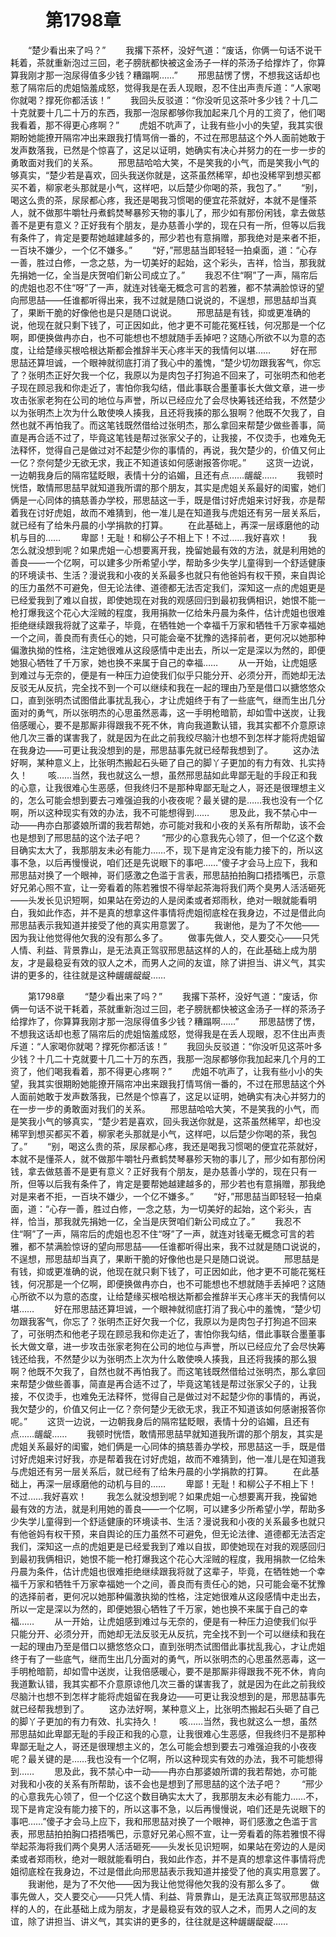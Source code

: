 # 　　第1798章 
　　“楚少看出来了吗？”
　　我撂下茶杯，没好气道：“废话，你俩一句话不说干耗着，茶就重新泡过三回，老子膀胱都快被这金汤子一样的茶汤子给撑炸了，你算算我刚才那一泡尿得值多少钱？糟蹋啊……”
　　邢思喆愣了愣，不想我这话却也惹了隔帘后的虎姐恼羞成怒，觉得我是在丢人现眼，忍不住出声责斥道：“人家喝你就喝？撑死你都活该！”
　　我回头反驳道：“你没听见这茶叶多少钱？十几二十克就要十几二十万的东西，我那一泡尿都够你我加起来几个月的工资了，他们喝我看着，那不得更心疼啊？”
　　虎姐不吭声了，让我有些小小的失望，我其实很期盼她能撩开隔帘冲出来跟我打情骂俏一番的，不过在邢思喆这个外人面前她敢于发声数落我，已然是个惊喜了，这足以证明，她确实有决心并努力的在一步一步的勇敢面对我们的关系。
　　邢思喆哈哈大笑，不是笑我的小气，而是笑我小气的够真实，“楚少若是喜欢，回头我送你就是，这茶虽然稀罕，却也没稀罕到想买都买不着，柳家老头那就是小气，这样吧，以后楚少你喝的茶，我包了。”
　　“别，喝这么贵的茶，尿尿都心疼，我还是喝我习惯喝的便宜花茶就好，本就不是懂茶人，就不做那牛嚼牡丹煮鹤焚琴暴殄天物的事儿了，邢少如有那份闲钱，拿去做慈善不是更有意义？正好我有个朋友，是办慈善小学的，现在只有一所，但等以后我有条件了，肯定是要帮她越建越多的，邢少若也有意捐赠，那我绝对是来者不拒，一百块不嫌少，一个亿不嫌多。”
　　“好，”邢思喆当即轻轻一拍桌面，道：“心存一善，胜过白修，一念之慈，为一切美好的起始，这个彩头，吉祥，恰当，那我就先捐她一亿，全当是庆贺咱们新公司成立了。”
　　我忍不住“啊”了一声，隔帘后的虎姐也忍不住“呀”了一声，就连对钱毫无概念可言的若雅，都不禁满脸惊讶的望向邢思喆——任谁都听得出来，我不过就是随口说说的，不逞想，邢思喆却当真了，果断干脆的好像他也是只是随口说说。
　　邢思喆是有钱，抑或更准确的说，他现在就只剩下钱了，可正因如此，他才更不可能花冤枉钱，何况那是一个亿啊，即便换做冉亦白，也不可能想也不想就随手丢掉吧？这随心所欲不以为意的态度，让给楚缘买根哈根达斯都会推辞半天心疼半天的我情何以堪……
　　好在邢思喆还算坦诚，一个眼神就彻底打消了我心中的羞愧，“楚少切勿跟我客气，你忘了？张明杰正好欠我一个亿，我原以为是肉包子打狗追不回来了，可张明杰和他老子现在顾忌我和你走近了，害怕你我勾结，借此事联合墨董事长大做文章，进一步攻击张家老狗在公司的地位与声誉，所以已经应允了会尽快筹钱还给我，不然楚少以为张明杰上次为什么敢使唤人揍我，且还将我揍的那么狠啊？他既不欠我了，自然也就不再怕我了。而这笔钱既然借给过张明杰，那么拿回来帮楚少做些善事，简直是再合适不过了，毕竟这笔钱是帮过张家父子的，让我接，不仅烫手，也难免无法释怀，觉得自己是做过对不起楚少你的事情的，再说，我欠楚少的，价值又何止一亿？奈何楚少无欲无求，我正不知道该如何感谢报答你呢。”
　　这货一边说，一边朝我身后的隔帘猛眨眼，表情十分的谄媚，且还有点……龌龊……
　　我顿时恍悟，敢情邢思喆早就知道我所谓的那个朋友，其实是虎姐关系最好的闺蜜，她们俩是一心同体的搞慈善办学校，邢思喆这一手，既是借讨好虎姐来讨好我，亦是帮着我在讨好虎姐，故而不难猜到，他一准儿是在知道我与虎姐还有另一层关系后，就已经有了给朱丹晨的小学捐款的打算。
　　在此基础上，再深一层琢磨他的动机与目的……
　　卑鄙！无耻！和柳公子不相上下！不过……我好喜欢！
　　我怎么就没想到呢？如果虎姐一心想要离开我，挽留她最有效的方法，就是利用她的善良——一个亿啊，可以建多少所希望小学，帮助多少失学儿童得到一个舒适健康的环境读书、生活？漫说我和小夜的关系最多也就只有他爸妈有权干预，来自舆论的压力虽然不可避免，但无论法律、道德都无法否定我们，深知这一点的虎姐更是已经爱我到了难以自拔，即使她现在对我的观感回归到最初我俩相识，她恨不能一枪打爆我这个花心大淫贼的程度，我用捐款一亿给朱丹晨为条件，估计虎姐也很难拒绝继续跟我将就了这辈子，毕竟，在牺牲她一个幸福千万家和牺牲千万家幸福她一个之间，善良而有责任心的她，只可能会毫不犹豫的选择前者，更何况以她那种偏激执拗的性格，注定她很难从这段感情中走出去，所以一定是深以为然的，即便她狠心牺牲了千万家，她也换不来属于自己的幸福……
　　从一开始，让虎姐感到难过与无奈的，便是有一种压力迫使我们似乎只能分开、必须分开，而她却无法反驳无从反抗，完全找不到一个可以继续和我在一起的理由乃至是借口以搪悠悠众口，直到张明杰试图借此事扰乱我心，才让虎姐终于有了一些底气，继而生出几分面对的勇气，所以张明杰的心思虽然恶毒，这一手明枪暗箭，却如雪中送炭，让我倍感暖心，要不是那厮非得跟我不死不休，肯向我道歉认错，我其实都不介意原谅他几次三番的谋害我了，就是因为在此之前我绞尽脑汁也想不到怎样才能将虎姐留在我身边——可更让我没想到的是，邢思喆事先就已经帮我想到了。
　　这办法好啊，某种意义上，比张明杰搬起石头砸了自己的脚丫子更加的有力有效、扎实持久！
　　咳……当然，我也就这么一想，虽然邢思喆如此卑鄙无耻的手段正和我的心意，让我很难心生恶感，但我终归不是那种卑鄙无耻之人，哥还是很理想主义的，怎么可能会想到要去刁难强迫我的小夜夜呢？最关键的是……我也没有一个亿啊，所以这种现实有效的办法，我不可能想得到……
　　思及此，我不禁心中一动——冉亦白那婆娘所谓的我若帮她，亦可能对我和小夜的关系有所帮助，该不会也是想到了邢思喆的这个法子吧？
　　“邢少的心意我先心领了，但一个亿这个数目确实太大了，我那朋友未必有能力……不，现下是肯定没有能力接下的，所以这事不急，以后再慢慢说，咱们还是先说眼下的事吧……”傻子才会马上应下，我和邢思喆对换了一个眼神，哥们感激之色滥于言表，邢思喆拍拍胸口捂捂嘴巴，示意好兄弟心照不宣，让一旁看着的陈若雅恨不得举起茶海将我们两个臭男人活活砸死——头发长见识短啊，如果站在旁边的人是闵柔或者郑雨秋，绝对一眼就能看明白，我如此作态，并不是真的想拿这件事情将虎姐彻底栓在我身边，不过是借此向邢思喆表示我知道并接受了他的真实用意罢了。
　　我谢他，是为了不欠他——因为我让他觉得他欠我的没有那么多了。
　　做事先做人，交人要交心——只凭人情、利益、背景靠山，是无法真正驾驭邢思喆这样的人的，在此基础上成为朋友，才是最稳妥有效的驭人之术，而男人之间的友谊，除了讲担当、讲义气，其实讲的更多的，往往就是这种龌龌龊龊……

　　第1798章 
　　“楚少看出来了吗？”
　　我撂下茶杯，没好气道：“废话，你俩一句话不说干耗着，茶就重新泡过三回，老子膀胱都快被这金汤子一样的茶汤子给撑炸了，你算算我刚才那一泡尿得值多少钱？糟蹋啊……”
　　邢思喆愣了愣，不想我这话却也惹了隔帘后的虎姐恼羞成怒，觉得我是在丢人现眼，忍不住出声责斥道：“人家喝你就喝？撑死你都活该！”
　　我回头反驳道：“你没听见这茶叶多少钱？十几二十克就要十几二十万的东西，我那一泡尿都够你我加起来几个月的工资了，他们喝我看着，那不得更心疼啊？”
　　虎姐不吭声了，让我有些小小的失望，我其实很期盼她能撩开隔帘冲出来跟我打情骂俏一番的，不过在邢思喆这个外人面前她敢于发声数落我，已然是个惊喜了，这足以证明，她确实有决心并努力的在一步一步的勇敢面对我们的关系。
　　邢思喆哈哈大笑，不是笑我的小气，而是笑我小气的够真实，“楚少若是喜欢，回头我送你就是，这茶虽然稀罕，却也没稀罕到想买都买不着，柳家老头那就是小气，这样吧，以后楚少你喝的茶，我包了。”
　　“别，喝这么贵的茶，尿尿都心疼，我还是喝我习惯喝的便宜花茶就好，本就不是懂茶人，就不做那牛嚼牡丹煮鹤焚琴暴殄天物的事儿了，邢少如有那份闲钱，拿去做慈善不是更有意义？正好我有个朋友，是办慈善小学的，现在只有一所，但等以后我有条件了，肯定是要帮她越建越多的，邢少若也有意捐赠，那我绝对是来者不拒，一百块不嫌少，一个亿不嫌多。”
　　“好，”邢思喆当即轻轻一拍桌面，道：“心存一善，胜过白修，一念之慈，为一切美好的起始，这个彩头，吉祥，恰当，那我就先捐她一亿，全当是庆贺咱们新公司成立了。”
　　我忍不住“啊”了一声，隔帘后的虎姐也忍不住“呀”了一声，就连对钱毫无概念可言的若雅，都不禁满脸惊讶的望向邢思喆——任谁都听得出来，我不过就是随口说说的，不逞想，邢思喆却当真了，果断干脆的好像他也是只是随口说说。
　　邢思喆是有钱，抑或更准确的说，他现在就只剩下钱了，可正因如此，他才更不可能花冤枉钱，何况那是一个亿啊，即便换做冉亦白，也不可能想也不想就随手丢掉吧？这随心所欲不以为意的态度，让给楚缘买根哈根达斯都会推辞半天心疼半天的我情何以堪……
　　好在邢思喆还算坦诚，一个眼神就彻底打消了我心中的羞愧，“楚少切勿跟我客气，你忘了？张明杰正好欠我一个亿，我原以为是肉包子打狗追不回来了，可张明杰和他老子现在顾忌我和你走近了，害怕你我勾结，借此事联合墨董事长大做文章，进一步攻击张家老狗在公司的地位与声誉，所以已经应允了会尽快筹钱还给我，不然楚少以为张明杰上次为什么敢使唤人揍我，且还将我揍的那么狠啊？他既不欠我了，自然也就不再怕我了。而这笔钱既然借给过张明杰，那么拿回来帮楚少做些善事，简直是再合适不过了，毕竟这笔钱是帮过张家父子的，让我接，不仅烫手，也难免无法释怀，觉得自己是做过对不起楚少你的事情的，再说，我欠楚少的，价值又何止一亿？奈何楚少无欲无求，我正不知道该如何感谢报答你呢。”
　　这货一边说，一边朝我身后的隔帘猛眨眼，表情十分的谄媚，且还有点……龌龊……
　　我顿时恍悟，敢情邢思喆早就知道我所谓的那个朋友，其实是虎姐关系最好的闺蜜，她们俩是一心同体的搞慈善办学校，邢思喆这一手，既是借讨好虎姐来讨好我，亦是帮着我在讨好虎姐，故而不难猜到，他一准儿是在知道我与虎姐还有另一层关系后，就已经有了给朱丹晨的小学捐款的打算。
　　在此基础上，再深一层琢磨他的动机与目的……
　　卑鄙！无耻！和柳公子不相上下！不过……我好喜欢！
　　我怎么就没想到呢？如果虎姐一心想要离开我，挽留她最有效的方法，就是利用她的善良——一个亿啊，可以建多少所希望小学，帮助多少失学儿童得到一个舒适健康的环境读书、生活？漫说我和小夜的关系最多也就只有他爸妈有权干预，来自舆论的压力虽然不可避免，但无论法律、道德都无法否定我们，深知这一点的虎姐更是已经爱我到了难以自拔，即使她现在对我的观感回归到最初我俩相识，她恨不能一枪打爆我这个花心大淫贼的程度，我用捐款一亿给朱丹晨为条件，估计虎姐也很难拒绝继续跟我将就了这辈子，毕竟，在牺牲她一个幸福千万家和牺牲千万家幸福她一个之间，善良而有责任心的她，只可能会毫不犹豫的选择前者，更何况以她那种偏激执拗的性格，注定她很难从这段感情中走出去，所以一定是深以为然的，即便她狠心牺牲了千万家，她也换不来属于自己的幸福……
　　从一开始，让虎姐感到难过与无奈的，便是有一种压力迫使我们似乎只能分开、必须分开，而她却无法反驳无从反抗，完全找不到一个可以继续和我在一起的理由乃至是借口以搪悠悠众口，直到张明杰试图借此事扰乱我心，才让虎姐终于有了一些底气，继而生出几分面对的勇气，所以张明杰的心思虽然恶毒，这一手明枪暗箭，却如雪中送炭，让我倍感暖心，要不是那厮非得跟我不死不休，肯向我道歉认错，我其实都不介意原谅他几次三番的谋害我了，就是因为在此之前我绞尽脑汁也想不到怎样才能将虎姐留在我身边——可更让我没想到的是，邢思喆事先就已经帮我想到了。
　　这办法好啊，某种意义上，比张明杰搬起石头砸了自己的脚丫子更加的有力有效、扎实持久！
　　咳……当然，我也就这么一想，虽然邢思喆如此卑鄙无耻的手段正和我的心意，让我很难心生恶感，但我终归不是那种卑鄙无耻之人，哥还是很理想主义的，怎么可能会想到要去刁难强迫我的小夜夜呢？最关键的是……我也没有一个亿啊，所以这种现实有效的办法，我不可能想得到……
　　思及此，我不禁心中一动——冉亦白那婆娘所谓的我若帮她，亦可能对我和小夜的关系有所帮助，该不会也是想到了邢思喆的这个法子吧？
　　“邢少的心意我先心领了，但一个亿这个数目确实太大了，我那朋友未必有能力……不，现下是肯定没有能力接下的，所以这事不急，以后再慢慢说，咱们还是先说眼下的事吧……”傻子才会马上应下，我和邢思喆对换了一个眼神，哥们感激之色滥于言表，邢思喆拍拍胸口捂捂嘴巴，示意好兄弟心照不宣，让一旁看着的陈若雅恨不得举起茶海将我们两个臭男人活活砸死——头发长见识短啊，如果站在旁边的人是闵柔或者郑雨秋，绝对一眼就能看明白，我如此作态，并不是真的想拿这件事情将虎姐彻底栓在我身边，不过是借此向邢思喆表示我知道并接受了他的真实用意罢了。
　　我谢他，是为了不欠他——因为我让他觉得他欠我的没有那么多了。
　　做事先做人，交人要交心——只凭人情、利益、背景靠山，是无法真正驾驭邢思喆这样的人的，在此基础上成为朋友，才是最稳妥有效的驭人之术，而男人之间的友谊，除了讲担当、讲义气，其实讲的更多的，往往就是这种龌龌龊龊……
